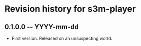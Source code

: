 # Revision history for s3m-player

## 0.1.0.0 -- YYYY-mm-dd

* First version. Released on an unsuspecting world.
